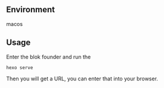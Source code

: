 ## Environment

macos



## Usage

Enter the blok founder and run the 

```
hexo serve
```

Then you will get a URL, you can enter that into your browser. 